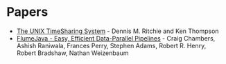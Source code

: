 # Papers
* [The UNIX TimeSharing System](https://people.eecs.berkeley.edu/~brewer/cs262/unix.pdf) - Dennis M. Ritchie and Ken Thompson
* [FlumeJava - Easy, Efficient Data-Parallel Pipelines](https://static.googleusercontent.com/media/research.google.com/en//pubs/archive/35650.pdf) - Craig Chambers, Ashish Raniwala, Frances Perry, Stephen Adams, Robert R. Henry, Robert Bradshaw, Nathan Weizenbaum
